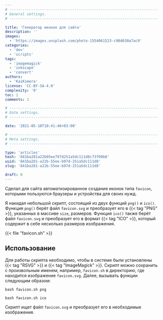```yaml
---
# -------------------------------------------------------------------------------------------------------------------- #
# General settings.
# -------------------------------------------------------------------------------------------------------------------- #

title: 'Генератор иконок для сайта'
description: ''
images:
  - 'https://images.unsplash.com/photo-1554061523-c90d630a7ac9'
categories:
  - 'dev'
  - 'scripts'
tags:
  - 'imagemagick'
  - 'inkscape'
  - 'convert'
authors:
  - 'KaiKimera'
license: 'CC-BY-SA-4.0'
complexity: '0'
toc: 1
comments: 1

# -------------------------------------------------------------------------------------------------------------------- #
# Date settings.
# -------------------------------------------------------------------------------------------------------------------- #

date: '2021-05-18T10:41:46+03:00'

# -------------------------------------------------------------------------------------------------------------------- #
# Meta settings.
# -------------------------------------------------------------------------------------------------------------------- #

type: 'articles'
hash: '841ba281a22b95ee797d251a5dc111d8c73f09b8'
uuid: '841ba281-a22b-55ee-b97d-251a5dc111d8'
slug: '841ba281-a22b-55ee-b97d-251a5dc111d8'

draft: 0
---
```


Сделал для сайта автоматизированное создание иконок типа `favicon`, которыми пользуются браузеры и устройства для своих нужд.

<!--more-->

Я накидал небольшой скрипт, состоящий из двух функций `png()` и `ico()`. Функция `png()` берёт файл `favicon.svg` и преобразует его в {{< tag "PNG" >}}, указанных в массиве `size`, размеров. Функция `ico()` также берёт файл `favicon.svg` и преобразует его в формат {{< tag "ICO" >}}, который содержит в себе несколько размеров изображения.

{{< file "favicon.sh" >}}

## Использование

Для работы скрипта необходимо, чтобы в системе были установлены {{< tag "RSVG" >}} и {{< tag "ImageMagick" >}}. Скрипт можно сохранить с произвольным именем, например, `favicon.sh` в директорию, где находится изображение `favicon.svg`. Далее, вызывать функции следующим образом:

```terminal
bash favicon.sh png
```

```terminal
bash favicon.sh ico
```

Скрипт ищет файл `favicon.svg` и преобразует его в необходимые изображения.
